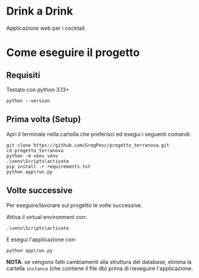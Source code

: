 # Drink a Drink
Applicazione web per i cocktail.

# Come eseguire il progetto
## Requisiti
Testato con python 3.13+
```
python --version
```

## Prima volta (Setup)
Apri il terminale nella cartella che preferisci ed esegui i seguenti comandi:
```
git clone https://github.com/GregPesc/progetto_terranova.git
cd progetto_terranova
python -m venv venv
.\venv\Scripts\activate
pip install -r requirements.txt
python app\run.py
```

## Volte successive
Per eseguire/lavorare sul progetto le volte successive.

Attiva il virtual environment con:
```
.\venv\Scripts\activate
```
E esegui l'applicazione con:
```
python app\run.py
```

**NOTA**: se vengono fatti cambiamenti alla struttura del database, elimina la cartella `instance` (che contiene il file db) prima di rieseguire l'applicazione.